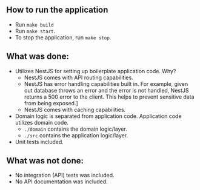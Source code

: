 ## How to run the application

- Run `make build`
- Run `make start`.
- To stop the application, run `make stop`.

## What was done:

- Utilizes NestJS for setting up boilerplate application code. Why?
  - NestJS comes with API routing capabilities.
  - NestJS has error handling capabilities built in. For example, given out database throws an error and the error is not handled, NestJS returns a 500 error to the client. This helps to prevent sensitive data from being exposed.]
  - NestJS comes with caching capabilities.
- Domain logic is separated from application code. Application code utilizes domain code.
  - `./domain` contains the domain logic/layer.
  - `./src` contains the application logic/layer.
- Unit tests included.

## What was not done:

- No integration (API) tests was included.
- No API documentation was included.
